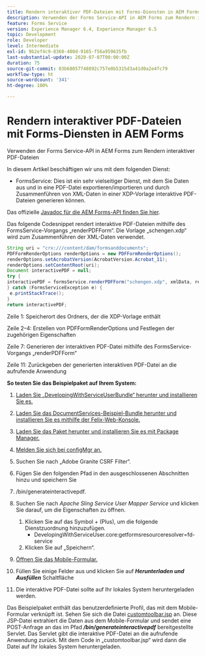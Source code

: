 ```yaml
---
title: Rendern interaktiver PDF-Dateien mit Forms-Diensten in AEM Forms
description: Verwenden der Forms Service-API in AEM Forms zum Rendern interaktiver PDF-Dateien
feature: Forms Service
version: Experience Manager 6.4, Experience Manager 6.5
topic: Development
role: Developer
level: Intermediate
exl-id: 9b2ef4c9-8360-480d-9165-f56a959635fb
last-substantial-update: 2020-07-07T00:00:00Z
duration: 75
source-git-commit: 03b68057748892c757e0b5315d3a41d0a2e4fc79
workflow-type: ht
source-wordcount: '341'
ht-degree: 100%

---
```


# Rendern interaktiver PDF-Dateien mit Forms-Diensten in AEM Forms

Verwenden der Forms Service-API in AEM Forms zum Rendern interaktiver PDF-Dateien

In diesem Artikel beschäftigen wir uns mit dem folgenden Dienst:

* FormsService: Dies ist ein sehr vielseitiger Dienst, mit dem Sie Daten aus und in eine PDF-Datei exportieren/importieren und durch Zusammenführen von XML-Daten in einer XDP-Vorlage interaktive PDF-Dateien generieren können.

Das offizielle [Javadoc für die AEM Forms-API finden Sie hier](https://helpx.adobe.com/de/aem-forms/6/javadocs/com/adobe/fd/output/api/package-summary.html).

Das folgende Codesnippet rendert interaktive PDF-Dateien mithilfe des FormsService-Vorgangs „renderPDFForm“. Die Vorlage „schengen.xdp“ wird zum Zusammenführen der XML-Daten verwendet.

```java
String uri = "crx:///content/dam/formsanddocuments";
PDFFormRenderOptions renderOptions = new PDFFormRenderOptions();
renderOptions.setAcrobatVersion(AcrobatVersion.Acrobat_11);
renderOptions.setContentRoot(uri);
Document interactivePDF = null;
try {
interactivePDF = formsService.renderPDFForm("schengen.xdp", xmlData, renderOptions);
} catch (FormsServiceException e) {
 e.printStackTrace();
}
return interactivePDF;
```

Zeile 1: Speicherort des Ordners, der die XDP-Vorlage enthält

Zeile 2–4: Erstellen von PDFFormRenderOptions und Festlegen der zugehörigen Eigenschaften

Zeile 7: Generieren der interaktiven PDF-Datei mithilfe des FormsService-Vorgangs „renderPDFForm“ 

Zeile 11: Zurückgeben der generierten interaktiven PDF-Datei an die aufrufende Anwendung

**So testen Sie das Beispielpaket auf Ihrem System:**
1. [Laden Sie „DevelopingWithServiceUserBundle“ herunter und installieren Sie es.](/help/forms/assets/common-osgi-bundles/DevelopingWithServiceUser.jar)
1. [Laden Sie das DocumentServices-Beispiel-Bundle herunter und installieren Sie es mithilfe der Felix-Web-Konsole.](/help/forms/assets/common-osgi-bundles/AEMFormsDocumentServices.core-1.0-SNAPSHOT.jar)
1. [Laden Sie das Paket herunter und installieren Sie es mit Package Manager.](assets/downloadinteractivepdffrommobileform.zip)

1. [Melden Sie sich bei configMgr an.](http://localhost:4502/system/console/configMgr)
1. Suchen Sie nach „Adobe Granite CSRF Filter“.
1. Fügen Sie den folgenden Pfad in den ausgeschlossenen Abschnitten hinzu und speichern Sie
1. /bin/generateinteractivepdf.
1. Suchen Sie nach _Apache Sling Service User Mapper Service_ und klicken Sie darauf, um die Eigenschaften zu öffnen.
   1. Klicken Sie auf das Symbol *+* (Plus), um die folgende Dienstzuordnung hinzuzufügen.
      * DevelopingWithServiceUser.core:getformsresourceresolver=fd-service
   1. Klicken Sie auf „Speichern“.
1. [Öffnen Sie das Mobile-Formular.](http://localhost:4502/content/dam/formsanddocuments/schengen.xdp/jcr:content)
1. Füllen Sie einige Felder aus und klicken Sie auf ***Herunterladen und Ausfüllen*** Schaltfläche
1. Die interaktive PDF-Datei sollte auf Ihr lokales System heruntergeladen werden.


Das Beispielpaket enthält das benutzerdefinierte Profil, das mit dem Mobile-Formular verknüpft ist. Sehen Sie sich die Datei [customtoolbar.jsp](http://localhost:4502/apps/AEMFormsDemoListings/customprofiles/addImageToMobileForm/demo/customtoolbar.jsp) an. Diese JSP-Datei extrahiert die Daten aus dem Mobile-Formular und sendet eine POST-Anfrage an das im Pfad ***/bin/generateinteractivepdf*** bereitgestellte Servlet. Das Servlet gibt die interaktive PDF-Datei an die aufrufende Anwendung zurück. Mit dem Code in „customtoolbar.jsp“ wird dann die Datei auf Ihr lokales System heruntergeladen.
